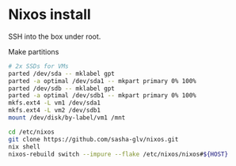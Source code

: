 # Nixos install

SSH into the box under root.

Make partitions

``` sh
# 2x SSDs for VMs
parted /dev/sda -- mklabel gpt
parted -a optimal /dev/sda1 -- mkpart primary 0% 100%
parted /dev/sdb -- mklabel gpt
parted -a optimal /dev/sdb1 -- mkpart primary 0% 100%
mkfs.ext4 -L vm1 /dev/sda1
mkfs.ext4 -L vm2 /dev/sdb1
mount /dev/disk/by-label/vm1 /mnt
```

``` sh
cd /etc/nixos
git clone https://github.com/sasha-glv/nixos.git
nix shell
nixos-rebuild switch --impure --flake /etc/nixos/nixos#${HOST}
```
